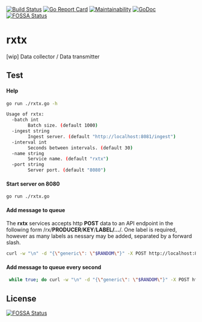 [![Build Status](https://travis-ci.org/cjimti/rxtx.svg?branch=master)](https://travis-ci.org/cjimti/rxtx)
[![Go Report Card](https://goreportcard.com/badge/github.com/cjimti/rxtx)](https://goreportcard.com/report/github.com/cjimti/rxtx)
[![Maintainability](https://api.codeclimate.com/v1/badges/c4cbc94c46027f0e3161/maintainability)](https://codeclimate.com/github/cjimti/rxtx/maintainability)
[![GoDoc](https://godoc.org/github.com/cjimti/irsync/rxtx?status.svg)](https://godoc.org/github.com/cjimti/rxtx/rtq)
[![FOSSA Status](https://app.fossa.io/api/projects/git%2Bgithub.com%2Fcjimti%2Frxtx.svg?type=shield)](https://app.fossa.io/projects/git%2Bgithub.com%2Fcjimti%2Frxtx?ref=badge_shield)

# rxtx
[wip] Data collector / Data transmitter

## Test

#### Help
```bash
go run ./rxtx.go -h

Usage of rxtx:
  -batch int
        Batch size. (default 1000)
  -ingest string
        Ingest server. (default "http://localhost:8081/ingest")
  -interval int
        Seconds between intervals. (default 30)
  -name string
        Service name. (default "rxtx")
  -port string
        Server port. (default "8080")

```

#### Start server on 8080
```bash
go run ./rxtx.go 
```

#### Add message to queue

The **rxtx** services accepts http **POST** data to an API endpoint in the following form /rx/**PRODUCER**/**KEY**/**LABEL/...**/. One label is required, however as many labels as nessary may be added, separated by a forward slash.

```bash
curl -w "\n" -d "{\"generic\": \"$RANDOM\"}" -X POST http://localhost:8080/rx/me/generic_data/generic/test/data
```

#### Add message to queue every second
```bash
 while true; do curl -w "\n" -d "{\"generic\": \"$RANDOM\"}" -X POST http://localhost:8080/rx/me/generic_data/generic/test/data; sleep 1; done
 ```

## License
[![FOSSA Status](https://app.fossa.io/api/projects/git%2Bgithub.com%2Fcjimti%2Frxtx.svg?type=large)](https://app.fossa.io/projects/git%2Bgithub.com%2Fcjimti%2Frxtx?ref=badge_large)
